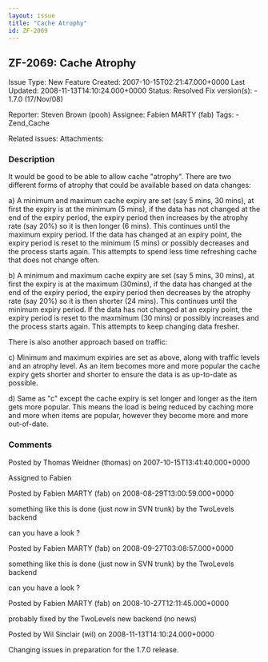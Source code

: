 ```yaml
---
layout: issue
title: "Cache Atrophy"
id: ZF-2069
---
```


ZF-2069: Cache Atrophy
----------------------

 Issue Type: New Feature Created: 2007-10-15T02:21:47.000+0000 Last Updated: 2008-11-13T14:10:24.000+0000 Status: Resolved Fix version(s): - 1.7.0 (17/Nov/08)
 
 Reporter:  Steven Brown (pooh)  Assignee:  Fabien MARTY (fab)  Tags: - Zend\_Cache
 
 Related issues: 
 Attachments: 
### Description

It would be good to be able to allow cache "atrophy". There are two different forms of atrophy that could be available based on data changes:

a) A minimum and maximum cache expiry are set (say 5 mins, 30 mins), at first the expiry is at the minimum (5 mins), if the data has not changed at the end of the expiry period, the expiry period then increases by the atrophy rate (say 20%) so it is then longer (6 mins). This continues until the maximum expiry period. If the data has changed at an expiry point, the expiry period is reset to the minimum (5 mins) or possibly decreases and the process starts again. This attempts to spend less time refreshing cache that does not change often.

b) A minimum and maximum cache expiry are set (say 5 mins, 30 mins), at first the expiry is at the maximum (30mins), if the data has changed at the end of the expiry period, the expiry period then decreases by the atrophy rate (say 20%) so it is then shorter (24 mins). This continues until the minimum expiry period. If the data has not changed at an expiry point, the expiry period is reset to the maxmimum (30 mins) or possibly increases and the process starts again. This attempts to keep changing data fresher.

There is also another approach based on traffic:

c) Minimum and maximum expiries are set as above, along with traffic levels and an atrophy level. As an item becomes more and more popular the cache expiry gets shorter and shorter to ensure the data is as up-to-date as possible.

d) Same as "c" except the cache expiry is set longer and longer as the item gets more popular. This means the load is being reduced by caching more and more when items are popular, however they become more and more out-of-date.

 

 

### Comments

Posted by Thomas Weidner (thomas) on 2007-10-15T13:41:40.000+0000

Assigned to Fabien

 

 

Posted by Fabien MARTY (fab) on 2008-08-29T13:00:59.000+0000

something like this is done (just now in SVN trunk) by the TwoLevels backend

can you have a look ?

 

 

Posted by Fabien MARTY (fab) on 2008-09-27T03:08:57.000+0000

something like this is done (just now in SVN trunk) by the TwoLevels backend

can you have a look ?

 

 

Posted by Fabien MARTY (fab) on 2008-10-27T12:11:45.000+0000

probably fixed by the TwoLevels new backend (no news)

 

 

Posted by Wil Sinclair (wil) on 2008-11-13T14:10:24.000+0000

Changing issues in preparation for the 1.7.0 release.

 

 
